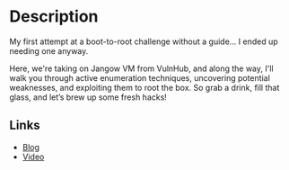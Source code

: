 # Description
My first attempt at a boot-to-root challenge without a guide... I ended up needing one anyway.

Here, we're taking on Jangow VM from VulnHub, and along the way, I'll walk you through active enumeration techniques, uncovering potential weaknesses, and exploiting them to root the box. So grab a drink, fill that glass, and let’s brew up some fresh hacks!
## Links
- [Blog](https://brewsnhacks.com/jangow)
- [Video](https://youtu.be/DVof2R_85xw?list=TLGGrHkyW95lUTgxNDA2MjAyNQ)
